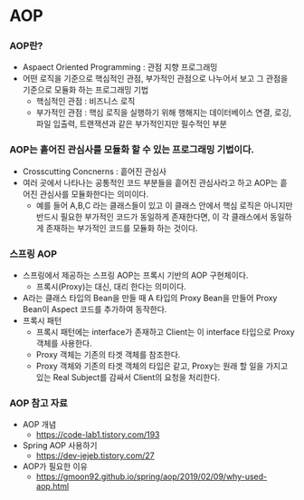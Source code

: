 # AOP



### AOP란?

+ Aspaect Oriented Programming : 관점 지향 프로그래밍
+ 어떤 로직을 기준으로 핵심적인 관점, 부가적인 관점으로 나누어서 보고 그 관점을 기준으로 모듈화 하는 프로그래밍 기법
  + 핵심적인 관점 : 비즈니스 로직
  + 부가적인 관점 : 핵심 로직을 실행하기 위해 행해지는 데이터베이스 연결, 로깅, 파일 입출력, 트랜잭션과 같은 부가적인지만 필수적인 부분



### AOP는 흩어진 관심사를 모듈화 할 수 있는 프로그래밍 기법이다.

+ Crosscutting Concnerns : 흩어진 관심사
+ 여러 곳에서 나타나는 공통적인 코드 부분들을 흩어진 관심사라고 하고 AOP는 흩어진 관심사를 모듈화한다는 의미이다. 
  + 예를 들어 A,B,C 라는 클래스들이 있고 이 클래스 안에서 핵심 로직은 아니지만 반드시 필요한 부가적인 코드가 동일하게 존재한다면, 이 각 클래스에서 동일하게 존재하는 부가적인 코드를 모듈화 하는 것이다.



### 스프링 AOP

+ 스프링에서 제공하는 스프링 AOP는 프록시 기반의 AOP 구현체이다.
  + 프록시(Proxy)는 대신, 대리 한다는 의미이다.
+ A라는 클래스 타입의 Bean을 만들 때 A 타입의 Proxy Bean을 만들어 Proxy Bean이 Aspect 코드를 추가하여 동작한다.
+ 프록시 패턴
  + 프록시 패턴에는 interface가 존재하고 Client는 이 interface 타입으로 Proxy 객체를 사용한다.
  + Proxy 객체는 기존의 타겟 객체를 참조한다.
  + Proxy 객체와 기존의 타겟 객체의 타입은 같고, Proxy는 원래 할 일을 가지고 있는 Real Subject를 감싸서 Client의 요청을 처리한다.



### AOP 참고 자료

+ AOP 개념
  + https://code-lab1.tistory.com/193
+ Spring AOP 사용하기
  + https://dev-jejeb.tistory.com/27
+ AOP가 필요한 이유
  + https://gmoon92.github.io/spring/aop/2019/02/09/why-used-aop.html